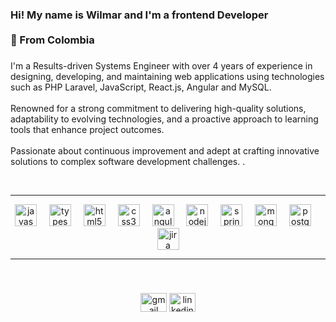 <h3 align="left">Hi! My name is Wilmar and I'm a frontend Developer <br><br> 📌 From Colombia
</h3>

###

<p align="left">I'm a Results-driven Systems Engineer with over 4 years of experience in
designing, developing, and maintaining web applications using
technologies such as PHP Laravel, JavaScript, React.js,
Angular and MySQL. <br><br>Renowned for a strong commitment to delivering
high-quality solutions, adaptability to evolving technologies, and a
proactive approach to learning tools that enhance project outcomes.<br><br>
Passionate about continuous improvement and adept at crafting
innovative solutions to complex software development challenges.
.</p><br>


<hr>
<div align="center">
  <img src="https://skillicons.dev/icons?i=js" height="35" alt="javascript logo"  />
  <img width="12" />
  <img src="https://skillicons.dev/icons?i=ts" height="35" alt="typescript logo"  />
  <img width="12" />
  <img src="https://cdn.jsdelivr.net/gh/devicons/devicon/icons/html5/html5-original.svg" height="35" alt="html5 logo"  />
  <img width="12" />
  <img src="https://cdn.jsdelivr.net/gh/devicons/devicon/icons/css3/css3-original.svg" height="35" alt="css3 logo"  />
  <img width="12" />
  <img src="https://cdn.simpleicons.org/angular/DD0031" height="35" alt="angularjs logo"  />
  <img width="12" />
  <img src="https://cdn.jsdelivr.net/gh/devicons/devicon/icons/nodejs/nodejs-original.svg" height="35" alt="nodejs logo"  />
  <img width="12" />
  <img src="https://cdn.jsdelivr.net/gh/devicons/devicon/icons/spring/spring-original.svg" height="35" alt="spring logo"  />
  <img width="12" />
  <img src="https://cdn.jsdelivr.net/gh/devicons/devicon/icons/mongodb/mongodb-original.svg" height="35" alt="mongodb logo"  />
  <img width="12" />
  <img src="https://cdn.jsdelivr.net/gh/devicons/devicon/icons/postgresql/postgresql-original.svg" height="35" alt="postgresql logo"  />
  <img width="12" />
  <img src="https://cdn.jsdelivr.net/gh/devicons/devicon/icons/jira/jira-original.svg" height="35" alt="jira logo"  />
</div><hr><br>

###

<div align="center">
  <a href="https://mail.google.com/mail/u/0/?fs=1&to=wpenarudas@gmail.com&tf=cm" target="_blank">
    <img src="https://raw.githubusercontent.com/maurodesouza/profile-readme-generator/master/src/assets/icons/social/gmail/default.svg" width="42" height="30" alt="gmail logo"  /></a> 
  <a href="https://www.linkedin.com/in/wpenarudas/" target="_blank" >
    <img src="https://raw.githubusercontent.com/maurodesouza/profile-readme-generator/master/src/assets/icons/social/linkedin/default.svg" width="42" height="30" alt="linkedin logo"  />
  </a>
</div>

